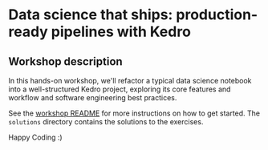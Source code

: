 # Data science that ships: production-ready pipelines with Kedro

## Workshop description
In this hands-on workshop, we'll refactor a typical data science notebook into a well-structured Kedro project, exploring its core features and workflow and software engineering best practices.

See the [workshop README](workshop/kedro-workshop/README.md) for more instructions on how to get started.
The `solutions` directory contains the solutions to the exercises.

Happy Coding :)
